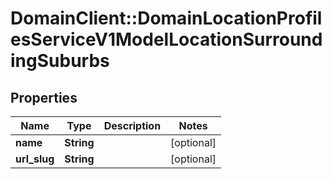 # DomainClient::DomainLocationProfilesServiceV1ModelLocationSurroundingSuburbs

## Properties
Name | Type | Description | Notes
------------ | ------------- | ------------- | -------------
**name** | **String** |  | [optional] 
**url_slug** | **String** |  | [optional] 


